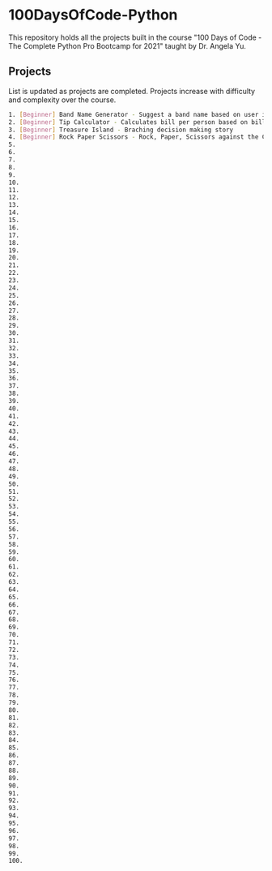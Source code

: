 # 100DaysOfCode-Python

This repository holds all the projects built in the course "100 Days of Code - The Complete Python Pro Bootcamp for 2021" taught by Dr. Angela Yu. 

## Projects

List is updated as projects are completed.
Projects increase with difficulty and complexity over the course.

```bash
1. [Beginner] Band Name Generator - Suggest a band name based on user input
2. [Beginner] Tip Calculator - Calculates bill per person based on bill, tip percentage, and amount of people to split bill between
3. [Beginner] Treasure Island - Braching decision making story 
4. [Beginner] Rock Paper Scissors - Rock, Paper, Scissors against the Computer 
5.
6.
7.
8.
9.
10.
11.
12.
13.
14.
15.
16.
17.
18.
19.
20.
21.
22.
23.
24.
25.
26.
27.
28.
29.
30.
31.
32.
33.
34.
35.
36.
37.
38.
39.
40.
41.
42.
43.
44.
45.
46.
47.
48.
49.
50.
51.
52.
53.
54.
55.
56.
57.
58.
59.
60.
61.
62.
63.
64.
65.
66.
67.
68.
69.
70.
71.
72.
73.
74.
75.
76.
77.
78.
79.
80.
81.
82.
83.
84.
85.
86.
87.
88.
89.
90.
91.
92.
93.
94.
95.
96.
97.
98.
99.
100.
```
